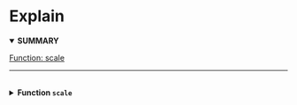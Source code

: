 <h1>Explain</h1>
<details open>
<summary><strong>SUMMARY</strong></summary>

[Function: scale](#relink1)
</details>

<hr /><br />

<details id="relink1">
<summary><strong>Function <code>scale</code></strong></summary>

<p><strong>Use this function to dynamically increase/decrease any value.</strong></p>
<p><strong>Variables to pass:</strong></p>
<ul>
  <li><code>$v</code>: value | Current value that will be modified.</li>
  <li><code>$w</code>: weight | How much the value will be modified, accepts negative value to decrease.</li>
  <li><code>$n</code>: minimum | The smallest number of the range that its value is contained.</li>
  <li><code>$x</code>: maximum | The largest number of the range that its value is contained.</li>
  <li><code>$p</code>: percentage | Scale in percentage, by default is 100.</li>
</ul>
</pre>

</details>
